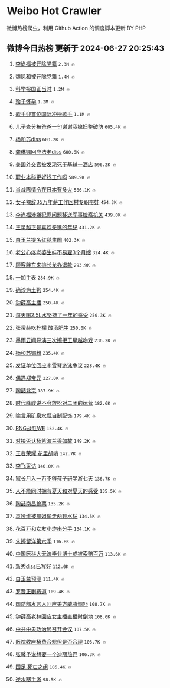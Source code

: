 # Weibo Hot Crawler 



微博热榜爬虫，利用 Github Action 的调度脚本更新 BY PHP 


## 微博今日热榜 更新于 2024-06-27 20:25:43 
1. [李尚福被开除党籍](https://s.weibo.com/weibo?q=%23%E6%9D%8E%E5%B0%9A%E7%A6%8F%E8%A2%AB%E5%BC%80%E9%99%A4%E5%85%9A%E7%B1%8D%23&t=31&band_rank=1&Refer=top) `2.3M 🔥` 

1. [魏凤和被开除党籍](https://s.weibo.com/weibo?q=%23%E9%AD%8F%E5%87%A4%E5%92%8C%E8%A2%AB%E5%BC%80%E9%99%A4%E5%85%9A%E7%B1%8D%23&t=31&band_rank=2&Refer=top) `1.4M 🔥` 

1. [科学报国正当时](https://s.weibo.com/weibo?q=%23%E7%A7%91%E5%AD%A6%E6%8A%A5%E5%9B%BD%E6%AD%A3%E5%BD%93%E6%97%B6%23&t=31&band_rank=3&Refer=top) `1.2M 🔥` 

1. [玲子怀孕](https://s.weibo.com/weibo?q=%E7%8E%B2%E5%AD%90%E6%80%80%E5%AD%95&t=31&band_rank=4&Refer=top) `1.2M 🔥` 

1. [歌手迎首位国际冲榜歌手](https://s.weibo.com/weibo?q=%23%E6%AD%8C%E6%89%8B%E8%BF%8E%E9%A6%96%E4%BD%8D%E5%9B%BD%E9%99%85%E5%86%B2%E6%A6%9C%E6%AD%8C%E6%89%8B%23&t=31&band_rank=5&Refer=top) `1.1M 🔥` 

1. [儿子查分被爸爸一句谢谢我媳妇整破防](https://s.weibo.com/weibo?q=%23%E5%84%BF%E5%AD%90%E6%9F%A5%E5%88%86%E8%A2%AB%E7%88%B8%E7%88%B8%E4%B8%80%E5%8F%A5%E8%B0%A2%E8%B0%A2%E6%88%91%E5%AA%B3%E5%A6%87%E6%95%B4%E7%A0%B4%E9%98%B2%23&t=31&band_rank=6&Refer=top) `605.4K 🔥` 

1. [杨和苏diss](https://s.weibo.com/weibo?q=%23%E6%9D%A8%E5%92%8C%E8%8B%8Fdiss%23&t=31&band_rank=7&Refer=top) `603.2K 🔥` 

1. [龚琳娜回应法老diss](https://s.weibo.com/weibo?q=%23%E9%BE%9A%E7%90%B3%E5%A8%9C%E5%9B%9E%E5%BA%94%E6%B3%95%E8%80%81diss%23&t=31&band_rank=8&Refer=top) `600.6K 🔥` 

1. [美国外交官被发现死于基辅一酒店](https://s.weibo.com/weibo?q=%23%E7%BE%8E%E5%9B%BD%E5%A4%96%E4%BA%A4%E5%AE%98%E8%A2%AB%E5%8F%91%E7%8E%B0%E6%AD%BB%E4%BA%8E%E5%9F%BA%E8%BE%85%E4%B8%80%E9%85%92%E5%BA%97%23&t=31&band_rank=9&Refer=top) `596.2K 🔥` 

1. [职业本科更好找工作吗](https://s.weibo.com/weibo?q=%23%E8%81%8C%E4%B8%9A%E6%9C%AC%E7%A7%91%E6%9B%B4%E5%A5%BD%E6%89%BE%E5%B7%A5%E4%BD%9C%E5%90%97%23&t=31&band_rank=10&Refer=top) `589.9K 🔥` 

1. [肖战陈情令在日本有多火](https://s.weibo.com/weibo?q=%23%E8%82%96%E6%88%98%E9%99%88%E6%83%85%E4%BB%A4%E5%9C%A8%E6%97%A5%E6%9C%AC%E6%9C%89%E5%A4%9A%E7%81%AB%23&t=31&band_rank=11&Refer=top) `586.1K 🔥` 

1. [女子裸辞35万年薪工作回村专职带娃](https://s.weibo.com/weibo?q=%23%E5%A5%B3%E5%AD%90%E8%A3%B8%E8%BE%9E35%E4%B8%87%E5%B9%B4%E8%96%AA%E5%B7%A5%E4%BD%9C%E5%9B%9E%E6%9D%91%E4%B8%93%E8%81%8C%E5%B8%A6%E5%A8%83%23&t=31&band_rank=12&Refer=top) `454.3K 🔥` 

1. [李尚福涉嫌犯罪问题移送军事检察机关](https://s.weibo.com/weibo?q=%23%E6%9D%8E%E5%B0%9A%E7%A6%8F%E6%B6%89%E5%AB%8C%E7%8A%AF%E7%BD%AA%E9%97%AE%E9%A2%98%E7%A7%BB%E9%80%81%E5%86%9B%E4%BA%8B%E6%A3%80%E5%AF%9F%E6%9C%BA%E5%85%B3%23&t=31&band_rank=13&Refer=top) `439.0K 🔥` 

1. [王星越正是喜欢亲嘴的年纪](https://s.weibo.com/weibo?q=%23%E7%8E%8B%E6%98%9F%E8%B6%8A%E6%AD%A3%E6%98%AF%E5%96%9C%E6%AC%A2%E4%BA%B2%E5%98%B4%E7%9A%84%E5%B9%B4%E7%BA%AA%23&t=31&band_rank=14&Refer=top) `431.2K 🔥` 

1. [白玉兰提名红毯生图](https://s.weibo.com/weibo?q=%23%E7%99%BD%E7%8E%89%E5%85%B0%E6%8F%90%E5%90%8D%E7%BA%A2%E6%AF%AF%E7%94%9F%E5%9B%BE%23&t=31&band_rank=15&Refer=top) `402.3K 🔥` 

1. [老公心疼老婆生娃不易雇3个月嫂](https://s.weibo.com/weibo?q=%23%E8%80%81%E5%85%AC%E5%BF%83%E7%96%BC%E8%80%81%E5%A9%86%E7%94%9F%E5%A8%83%E4%B8%8D%E6%98%93%E9%9B%873%E4%B8%AA%E6%9C%88%E5%AB%82%23&t=31&band_rank=16&Refer=top) `324.4K 🔥` 

1. [顾客胖东来排长龙办退款](https://s.weibo.com/weibo?q=%23%E9%A1%BE%E5%AE%A2%E8%83%96%E4%B8%9C%E6%9D%A5%E6%8E%92%E9%95%BF%E9%BE%99%E5%8A%9E%E9%80%80%E6%AC%BE%23&t=31&band_rank=17&Refer=top) `293.9K 🔥` 

1. [一加手表](https://s.weibo.com/weibo?q=%E4%B8%80%E5%8A%A0%E6%89%8B%E8%A1%A8&t=31&band_rank=18&Refer=top) `284.9K 🔥` 

1. [确诊为土狗](https://s.weibo.com/weibo?q=%E7%A1%AE%E8%AF%8A%E4%B8%BA%E5%9C%9F%E7%8B%97&t=31&band_rank=19&Refer=top) `254.4K 🔥` 

1. [钟薛高主播](https://s.weibo.com/weibo?q=%E9%92%9F%E8%96%9B%E9%AB%98%E4%B8%BB%E6%92%AD&t=31&band_rank=20&Refer=top) `250.4K 🔥` 

1. [每天喝2.5L水坚持了一年的感受](https://s.weibo.com/weibo?q=%23%E6%AF%8F%E5%A4%A9%E5%96%9D2.5L%E6%B0%B4%E5%9D%9A%E6%8C%81%E4%BA%86%E4%B8%80%E5%B9%B4%E7%9A%84%E6%84%9F%E5%8F%97%23&t=31&band_rank=21&Refer=top) `250.3K 🔥` 

1. [张凌赫吃柠檬 酸汤肥牛](https://s.weibo.com/weibo?q=%E5%BC%A0%E5%87%8C%E8%B5%AB%E5%90%83%E6%9F%A0%E6%AA%AC%20%E9%85%B8%E6%B1%A4%E8%82%A5%E7%89%9B&t=31&band_rank=22&Refer=top) `250.0K 🔥` 

1. [墨雨云间导演三次婉拒王星越吻戏](https://s.weibo.com/weibo?q=%23%E5%A2%A8%E9%9B%A8%E4%BA%91%E9%97%B4%E5%AF%BC%E6%BC%94%E4%B8%89%E6%AC%A1%E5%A9%89%E6%8B%92%E7%8E%8B%E6%98%9F%E8%B6%8A%E5%90%BB%E6%88%8F%23&t=31&band_rank=23&Refer=top) `236.2K 🔥` 

1. [杨和苏媚粉](https://s.weibo.com/weibo?q=%23%E6%9D%A8%E5%92%8C%E8%8B%8F%E5%AA%9A%E7%B2%89%23&t=31&band_rank=24&Refer=top) `235.4K 🔥` 

1. [发证单位回应李雪琴游泳争议](https://s.weibo.com/weibo?q=%23%E5%8F%91%E8%AF%81%E5%8D%95%E4%BD%8D%E5%9B%9E%E5%BA%94%E6%9D%8E%E9%9B%AA%E7%90%B4%E6%B8%B8%E6%B3%B3%E4%BA%89%E8%AE%AE%23&t=31&band_rank=25&Refer=top) `228.4K 🔥` 

1. [偶遇郑帝元](https://s.weibo.com/weibo?q=%23%E5%81%B6%E9%81%87%E9%83%91%E5%B8%9D%E5%85%83%23&t=31&band_rank=26&Refer=top) `227.0K 🔥` 

1. [陶喆北京](https://s.weibo.com/weibo?q=%E9%99%B6%E5%96%86%E5%8C%97%E4%BA%AC&t=31&band_rank=27&Refer=top) `187.9K 🔥` 

1. [时代峰峻说不会放松对二团的运营](https://s.weibo.com/weibo?q=%23%E6%97%B6%E4%BB%A3%E5%B3%B0%E5%B3%BB%E8%AF%B4%E4%B8%8D%E4%BC%9A%E6%94%BE%E6%9D%BE%E5%AF%B9%E4%BA%8C%E5%9B%A2%E7%9A%84%E8%BF%90%E8%90%A5%23&t=31&band_rank=28&Refer=top) `182.6K 🔥` 

1. [喻言用矿泉水瓶自制配饰](https://s.weibo.com/weibo?q=%E5%96%BB%E8%A8%80%E7%94%A8%E7%9F%BF%E6%B3%89%E6%B0%B4%E7%93%B6%E8%87%AA%E5%88%B6%E9%85%8D%E9%A5%B0&t=31&band_rank=29&Refer=top) `179.4K 🔥` 

1. [RNG战胜WE](https://s.weibo.com/weibo?q=%23RNG%E6%88%98%E8%83%9CWE%23&t=31&band_rank=30&Refer=top) `152.4K 🔥` 

1. [对接否认杨紫演兰香如故](https://s.weibo.com/weibo?q=%23%E5%AF%B9%E6%8E%A5%E5%90%A6%E8%AE%A4%E6%9D%A8%E7%B4%AB%E6%BC%94%E5%85%B0%E9%A6%99%E5%A6%82%E6%95%85%23&t=31&band_rank=31&Refer=top) `149.2K 🔥` 

1. [王者荣耀 花里胡哨](https://s.weibo.com/weibo?q=%E7%8E%8B%E8%80%85%E8%8D%A3%E8%80%80%20%E8%8A%B1%E9%87%8C%E8%83%A1%E5%93%A8&t=31&band_rank=32&Refer=top) `142.7K 🔥` 

1. [李飞采访](https://s.weibo.com/weibo?q=%E6%9D%8E%E9%A3%9E%E9%87%87%E8%AE%BF&t=31&band_rank=33&Refer=top) `140.0K 🔥` 

1. [家长月入一万不够孩子研学游七天](https://s.weibo.com/weibo?q=%23%E5%AE%B6%E9%95%BF%E6%9C%88%E5%85%A5%E4%B8%80%E4%B8%87%E4%B8%8D%E5%A4%9F%E5%AD%A9%E5%AD%90%E7%A0%94%E5%AD%A6%E6%B8%B8%E4%B8%83%E5%A4%A9%23&t=31&band_rank=34&Refer=top) `136.7K 🔥` 

1. [人不能同时拥有夏天和对夏天的感受](https://s.weibo.com/weibo?q=%23%E4%BA%BA%E4%B8%8D%E8%83%BD%E5%90%8C%E6%97%B6%E6%8B%A5%E6%9C%89%E5%A4%8F%E5%A4%A9%E5%92%8C%E5%AF%B9%E5%A4%8F%E5%A4%A9%E7%9A%84%E6%84%9F%E5%8F%97%23&t=31&band_rank=35&Refer=top) `135.5K 🔥` 

1. [陶喆南昌抢票](https://s.weibo.com/weibo?q=%E9%99%B6%E5%96%86%E5%8D%97%E6%98%8C%E6%8A%A2%E7%A5%A8&t=31&band_rank=36&Refer=top) `135.2K 🔥` 

1. [袁娅维被那姐偷走两颗水钻](https://s.weibo.com/weibo?q=%E8%A2%81%E5%A8%85%E7%BB%B4%E8%A2%AB%E9%82%A3%E5%A7%90%E5%81%B7%E8%B5%B0%E4%B8%A4%E9%A2%97%E6%B0%B4%E9%92%BB&t=31&band_rank=37&Refer=top) `134.5K 🔥` 

1. [花百万和女友小炸串分手](https://s.weibo.com/weibo?q=%E8%8A%B1%E7%99%BE%E4%B8%87%E5%92%8C%E5%A5%B3%E5%8F%8B%E5%B0%8F%E7%82%B8%E4%B8%B2%E5%88%86%E6%89%8B&t=31&band_rank=38&Refer=top) `134.1K 🔥` 

1. [朱婷留洋第六季](https://s.weibo.com/weibo?q=%23%E6%9C%B1%E5%A9%B7%E7%95%99%E6%B4%8B%E7%AC%AC%E5%85%AD%E5%AD%A3%23&t=31&band_rank=39&Refer=top) `116.8K 🔥` 

1. [中国医科大无法毕业博士或被索赔百万](https://s.weibo.com/weibo?q=%23%E4%B8%AD%E5%9B%BD%E5%8C%BB%E7%A7%91%E5%A4%A7%E6%97%A0%E6%B3%95%E6%AF%95%E4%B8%9A%E5%8D%9A%E5%A3%AB%E6%88%96%E8%A2%AB%E7%B4%A2%E8%B5%94%E7%99%BE%E4%B8%87%23&t=31&band_rank=40&Refer=top) `113.6K 🔥` 

1. [新秀diss已写好](https://s.weibo.com/weibo?q=%E6%96%B0%E7%A7%80diss%E5%B7%B2%E5%86%99%E5%A5%BD&t=31&band_rank=41&Refer=top) `112.0K 🔥` 

1. [白玉兰预测](https://s.weibo.com/weibo?q=%E7%99%BD%E7%8E%89%E5%85%B0%E9%A2%84%E6%B5%8B&t=31&band_rank=42&Refer=top) `111.4K 🔥` 

1. [罗晋正剧赛道](https://s.weibo.com/weibo?q=%E7%BD%97%E6%99%8B%E6%AD%A3%E5%89%A7%E8%B5%9B%E9%81%93&t=31&band_rank=43&Refer=top) `109.4K 🔥` 

1. [国防部发言人回应美方威胁恫吓](https://s.weibo.com/weibo?q=%23%E5%9B%BD%E9%98%B2%E9%83%A8%E5%8F%91%E8%A8%80%E4%BA%BA%E5%9B%9E%E5%BA%94%E7%BE%8E%E6%96%B9%E5%A8%81%E8%83%81%E6%81%AB%E5%90%93%23&t=31&band_rank=44&Refer=top) `108.7K 🔥` 

1. [钟薛高老林回应女主播直播时倒地](https://s.weibo.com/weibo?q=%23%E9%92%9F%E8%96%9B%E9%AB%98%E8%80%81%E6%9E%97%E5%9B%9E%E5%BA%94%E5%A5%B3%E4%B8%BB%E6%92%AD%E7%9B%B4%E6%92%AD%E6%97%B6%E5%80%92%E5%9C%B0%23&t=31&band_rank=45&Refer=top) `108.0K 🔥` 

1. [中共中央政治局召开会议](https://s.weibo.com/weibo?q=%23%E4%B8%AD%E5%85%B1%E4%B8%AD%E5%A4%AE%E6%94%BF%E6%B2%BB%E5%B1%80%E5%8F%AC%E5%BC%80%E4%BC%9A%E8%AE%AE%23&t=31&band_rank=46&Refer=top) `107.5K 🔥` 

1. [医院收座椅费合规但是否合理](https://s.weibo.com/weibo?q=%23%E5%8C%BB%E9%99%A2%E6%94%B6%E5%BA%A7%E6%A4%85%E8%B4%B9%E5%90%88%E8%A7%84%E4%BD%86%E6%98%AF%E5%90%A6%E5%90%88%E7%90%86%23&t=31&band_rank=47&Refer=top) `106.7K 🔥` 

1. [张馨予说想要一个迪丽热巴](https://s.weibo.com/weibo?q=%E5%BC%A0%E9%A6%A8%E4%BA%88%E8%AF%B4%E6%83%B3%E8%A6%81%E4%B8%80%E4%B8%AA%E8%BF%AA%E4%B8%BD%E7%83%AD%E5%B7%B4&t=31&band_rank=48&Refer=top) `106.3K 🔥` 

1. [国足 死亡之组](https://s.weibo.com/weibo?q=%E5%9B%BD%E8%B6%B3%20%E6%AD%BB%E4%BA%A1%E4%B9%8B%E7%BB%84&t=31&band_rank=49&Refer=top) `105.4K 🔥` 

1. [逆水寒手游](https://s.weibo.com/weibo?q=%E9%80%86%E6%B0%B4%E5%AF%92%E6%89%8B%E6%B8%B8&t=31&band_rank=50&Refer=top) `98.5K 🔥` 


